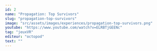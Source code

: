 ```yaml
---
id: 2
name: "Propagation: Top Survivors"
slug: "propagation-top-survivors"
image: "src/assets/images/experiences/propagation-top-survivors.png"
youtube: "https://www.youtube.com/watch?v=ELRBTjGEENc"
tag: "jeuxVR"
editeur: "octopod"
text: ""
---
```

